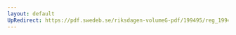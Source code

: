 ```yaml
---
layout: default
UpRedirect: https://pdf.swedeb.se/riksdagen-volumeG-pdf/199495/reg_199495/reg_199495_0136.pdf
---
```

